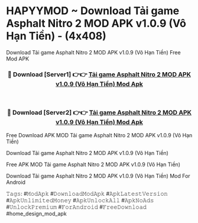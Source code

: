 # HAPYYMOD ~ Download Tải game Asphalt Nitro 2 MOD APK v1.0.9 (Vô Hạn Tiền) - (4x408)
Download Tải game Asphalt Nitro 2 MOD APK v1.0.9 (Vô Hạn Tiền) Free Mod APK

<div align="center">
<h3>🔴 Download [Server1] 👉👉 <a href="https://apk-comot.site?title=Tải_game_Asphalt_Nitro_2_MOD_APK_v1.0.9_(Vô_Hạn_Tiền)">Tải game Asphalt Nitro 2 MOD APK v1.0.9 (Vô Hạn Tiền) Mod Apk</a></h3><br>

<h3>🔴 Download [Server2] 👉👉 <a href="https://apk-comot.site?title=Tải_game_Asphalt_Nitro_2_MOD_APK_v1.0.9_(Vô_Hạn_Tiền)">Tải game Asphalt Nitro 2 MOD APK v1.0.9 (Vô Hạn Tiền) Mod Apk</a></h3>
</div>


Free Download APK MOD Tải game Asphalt Nitro 2 MOD APK v1.0.9 (Vô Hạn Tiền)

Download Tải game Asphalt Nitro 2 MOD APK v1.0.9 (Vô Hạn Tiền) 

Free APK MOD Tải game Asphalt Nitro 2 MOD APK v1.0.9 (Vô Hạn Tiền) 

Download Tải game Asphalt Nitro 2 MOD APK v1.0.9 (Vô Hạn Tiền) Mod For Android

𝚃𝚊𝚐𝚜: #𝙼𝚘𝚍𝙰𝚙𝚔 #𝙳𝚘𝚠𝚗𝚕𝚘𝚊𝚍𝙼𝚘𝚍𝙰𝚙𝚔 #𝙰𝚙𝚔𝙻𝚊𝚝𝚎𝚜𝚝𝚅𝚎𝚛𝚜𝚒𝚘𝚗 #𝙰𝚙𝚔𝚄𝚗𝚕𝚒𝚖𝚒𝚝𝚎𝚍𝙼𝚘𝚗𝚎𝚢 #𝙰𝚙𝚔𝚄𝚗𝚕𝚘𝚌𝚔𝙰𝚕𝚕 #𝙰𝚙𝚔𝙽𝚘𝙰𝚍𝚜 #𝚄𝚗𝚕𝚘𝚌𝚔𝙿𝚛𝚎𝚖𝚒𝚞𝚖 #𝙵𝚘𝚛𝙰𝚗𝚍𝚛𝚘𝚒𝚍 #𝙵𝚛𝚎𝚎𝙳𝚘𝚠𝚗𝚕𝚘𝚊𝚍 #home_design_mod_apk